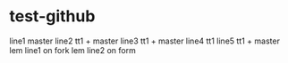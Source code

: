 # test-github
line1 master
line2 tt1 + master
line3 tt1 + master
line4 tt1
line5 tt1 + master
lem line1 on fork
lem line2 on form
